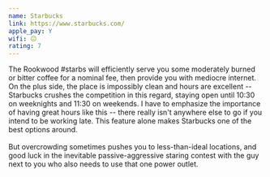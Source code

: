 ```yaml
---
name: Starbucks
link: https://www.starbucks.com/
apple_pay: Y
wifi: 😐
rating: 7
---
```


The Rookwood #starbs will efficiently serve you some moderately burned or bitter coffee for a nominal fee, then provide you with mediocre internet.
On the plus side, the place is impossibly clean and hours are excellent -- Starbucks crushes the competition in this regard, staying open until 10:30 on weeknights and 11:30 on weekends.
I have to emphasize the importance of having great hours like this -- there really isn't anywhere else to go if you intend to be working late.
This feature alone makes Starbucks one of the best options around.
<br><br>
But overcrowding sometimes pushes you to less-than-ideal locations, and good luck in the inevitable passive-aggressive staring contest with the guy next to you who also needs to use that one power outlet.
